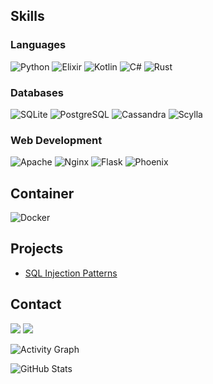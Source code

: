 ## Skills
### Languages
![Python](https://img.shields.io/badge/-Python-3776AB?style=flat-square&logo=python&logoColor=white)
![Elixir](https://img.shields.io/badge/-Elixir-4B275F?style=flat-square&logo=elixir&logoColor=white)
![Kotlin](https://img.shields.io/badge/-Kotlin-7F52FF?style=flat-square&logo=kotlin&logoColor=white)
![C#](https://img.shields.io/badge/-C%23-239120?style=flat-square&logo=csharp&logoColor=white)
![Rust](https://img.shields.io/badge/-Rust-000000?style=flat-square&logo=rust&logoColor=white)

### Databases
![SQLite](https://img.shields.io/badge/-SQLite-003B57?style=flat-square&logo=sqlite&logoColor=white)
![PostgreSQL](https://img.shields.io/badge/-PostgreSQL-336791?style=flat-square&logo=postgresql&logoColor=white)
![Cassandra](https://img.shields.io/badge/-Cassandra-1287B1?style=flat-square&logo=apache-cassandra&logoColor=white)
![Scylla](https://img.shields.io/badge/-Scylla-00D0D5?style=flat-square&logo=scylla&logoColor=white)

### Web Development
![Apache](https://img.shields.io/badge/-Apache-D22128?style=flat-square&logo=apache&logoColor=white)
![Nginx](https://img.shields.io/badge/-Nginx-009639?style=flat-square&logo=nginx&logoColor=white)
![Flask](https://img.shields.io/badge/-Flask-000000?style=flat-square&logo=flask&logoColor=white)
![Phoenix](https://img.shields.io/badge/-Phoenix-4B275F?style=flat-square&logo=elixir&logoColor=white)

## Container
![Docker](https://img.shields.io/badge/Docker-2496ED?style=flat-square&logo=Docker&logoColor=white)

## Projects
- [SQL Injection Patterns](https://github.com/Feralthedogg/SQL-Injection-Patterns)

## Contact
[![](https://img.shields.io/badge/Mail-EA4335?style=flat-square&logo=gmail&logoColor=white)](mailto:rw70578@gmail.com)
[![](https://img.shields.io/badge/Discord-5865F2?style=flat-square&logo=discord&logoColor=white)](https://discord.com/users/803177060956766231)

![Activity Graph](https://github-readme-activity-graph.vercel.app/graph?username=Feralthedogg&theme=react-dark&bg_color=20232a&hide_border=true&line=58A6FF&color=58A6FF)

![GitHub Stats](https://github-readme-stats.vercel.app/api?username=Feralthedogg&show_icons=true&theme=material-palenight&hide_border=true&bg_color=20232a&icon_color=58A6FF&text_color=fff&title_color=58A6FF&count_private=true)
